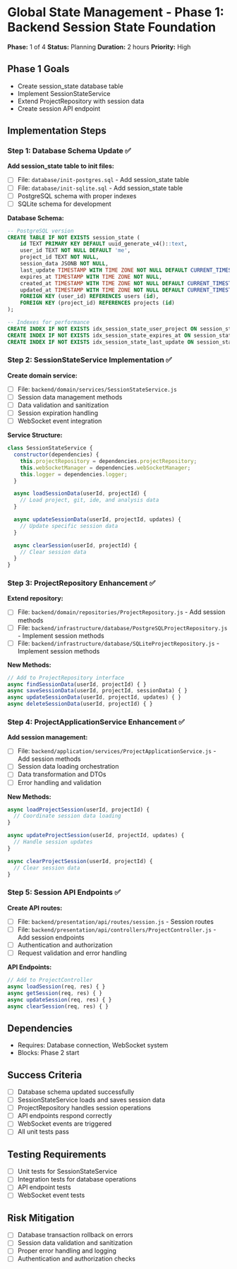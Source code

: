 # Global State Management - Phase 1: Backend Session State Foundation

**Phase:** 1 of 4
**Status:** Planning
**Duration:** 2 hours
**Priority:** High

## Phase 1 Goals
- Create session_state database table
- Implement SessionStateService
- Extend ProjectRepository with session data
- Create session API endpoint

## Implementation Steps

### Step 1: Database Schema Update ✅
**Add session_state table to init files:**
- [ ] File: `database/init-postgres.sql` - Add session_state table
- [ ] File: `database/init-sqlite.sql` - Add session_state table
- [ ] PostgreSQL schema with proper indexes
- [ ] SQLite schema for development

**Database Schema:**
```sql
-- PostgreSQL version
CREATE TABLE IF NOT EXISTS session_state (
    id TEXT PRIMARY KEY DEFAULT uuid_generate_v4()::text,
    user_id TEXT NOT NULL DEFAULT 'me',
    project_id TEXT NOT NULL,
    session_data JSONB NOT NULL,
    last_update TIMESTAMP WITH TIME ZONE NOT NULL DEFAULT CURRENT_TIMESTAMP,
    expires_at TIMESTAMP WITH TIME ZONE NOT NULL,
    created_at TIMESTAMP WITH TIME ZONE NOT NULL DEFAULT CURRENT_TIMESTAMP,
    updated_at TIMESTAMP WITH TIME ZONE NOT NULL DEFAULT CURRENT_TIMESTAMP,
    FOREIGN KEY (user_id) REFERENCES users (id),
    FOREIGN KEY (project_id) REFERENCES projects (id)
);

-- Indexes for performance
CREATE INDEX IF NOT EXISTS idx_session_state_user_project ON session_state (user_id, project_id);
CREATE INDEX IF NOT EXISTS idx_session_state_expires_at ON session_state (expires_at);
CREATE INDEX IF NOT EXISTS idx_session_state_last_update ON session_state (last_update);
```

### Step 2: SessionStateService Implementation ✅
**Create domain service:**
- [ ] File: `backend/domain/services/SessionStateService.js`
- [ ] Session data management methods
- [ ] Data validation and sanitization
- [ ] Session expiration handling
- [ ] WebSocket event integration

**Service Structure:**
```javascript
class SessionStateService {
  constructor(dependencies) {
    this.projectRepository = dependencies.projectRepository;
    this.webSocketManager = dependencies.webSocketManager;
    this.logger = dependencies.logger;
  }

  async loadSessionData(userId, projectId) {
    // Load project, git, ide, and analysis data
  }

  async updateSessionData(userId, projectId, updates) {
    // Update specific session data
  }

  async clearSession(userId, projectId) {
    // Clear session data
  }
}
```

### Step 3: ProjectRepository Enhancement ✅
**Extend repository:**
- [ ] File: `backend/domain/repositories/ProjectRepository.js` - Add session methods
- [ ] File: `backend/infrastructure/database/PostgreSQLProjectRepository.js` - Implement session methods
- [ ] File: `backend/infrastructure/database/SQLiteProjectRepository.js` - Implement session methods

**New Methods:**
```javascript
// Add to ProjectRepository interface
async findSessionData(userId, projectId) { }
async saveSessionData(userId, projectId, sessionData) { }
async updateSessionData(userId, projectId, updates) { }
async deleteSessionData(userId, projectId) { }
```

### Step 4: ProjectApplicationService Enhancement ✅
**Add session management:**
- [ ] File: `backend/application/services/ProjectApplicationService.js` - Add session methods
- [ ] Session data loading orchestration
- [ ] Data transformation and DTOs
- [ ] Error handling and validation

**New Methods:**
```javascript
async loadProjectSession(userId, projectId) {
  // Coordinate session data loading
}

async updateProjectSession(userId, projectId, updates) {
  // Handle session updates
}

async clearProjectSession(userId, projectId) {
  // Clear session data
}
```

### Step 5: Session API Endpoints ✅
**Create API routes:**
- [ ] File: `backend/presentation/api/routes/session.js` - Session routes
- [ ] File: `backend/presentation/api/controllers/ProjectController.js` - Add session endpoints
- [ ] Authentication and authorization
- [ ] Request validation and error handling

**API Endpoints:**
```javascript
// Add to ProjectController
async loadSession(req, res) { }
async getSession(req, res) { }
async updateSession(req, res) { }
async clearSession(req, res) { }
```

## Dependencies
- Requires: Database connection, WebSocket system
- Blocks: Phase 2 start

## Success Criteria
- [ ] Database schema updated successfully
- [ ] SessionStateService loads and saves session data
- [ ] ProjectRepository handles session operations
- [ ] API endpoints respond correctly
- [ ] WebSocket events are triggered
- [ ] All unit tests pass

## Testing Requirements
- [ ] Unit tests for SessionStateService
- [ ] Integration tests for database operations
- [ ] API endpoint tests
- [ ] WebSocket event tests

## Risk Mitigation
- [ ] Database transaction rollback on errors
- [ ] Session data validation and sanitization
- [ ] Proper error handling and logging
- [ ] Authentication and authorization checks 
